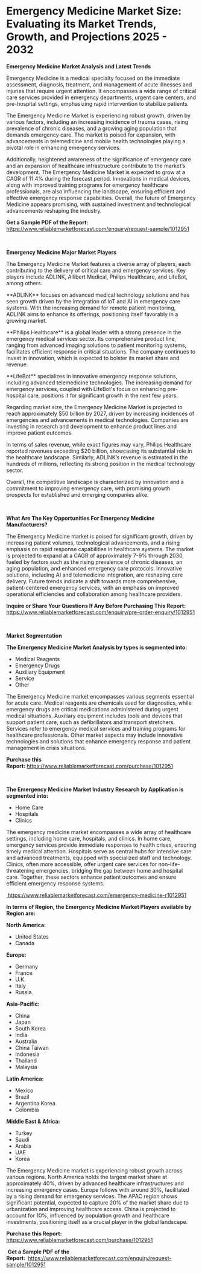 <p><h1>Emergency Medicine Market Size: Evaluating its Market Trends, Growth, and Projections 2025 - 2032</h1></p><p><strong>Emergency Medicine Market Analysis and Latest Trends</strong></p>
<p><p>Emergency Medicine is a medical specialty focused on the immediate assessment, diagnosis, treatment, and management of acute illnesses and injuries that require urgent attention. It encompasses a wide range of critical care services provided in emergency departments, urgent care centers, and pre-hospital settings, emphasizing rapid intervention to stabilize patients.</p><p>The Emergency Medicine Market is experiencing robust growth, driven by various factors, including an increasing incidence of trauma cases, rising prevalence of chronic diseases, and a growing aging population that demands emergency care. The market is poised for expansion, with advancements in telemedicine and mobile health technologies playing a pivotal role in enhancing emergency services.</p><p>Additionally, heightened awareness of the significance of emergency care and an expansion of healthcare infrastructure contribute to the market’s development. The Emergency Medicine Market is expected to grow at a CAGR of 11.4% during the forecast period. Innovations in medical devices, along with improved training programs for emergency healthcare professionals, are also influencing the landscape, ensuring efficient and effective emergency response capabilities. Overall, the future of Emergency Medicine appears promising, with sustained investment and technological advancements reshaping the industry.</p></p>
<p><strong>Get a Sample PDF of the Report:&nbsp;</strong> <a href="https://www.reliablemarketforecast.com/enquiry/request-sample/1012951?utm_campaign=2533&utm_medium=2&utm_source=Github&utm_content=ia&utm_term=17042025&utm_id=emergency-medicine">https://www.reliablemarketforecast.com/enquiry/request-sample/1012951</a></p>
<p>&nbsp;</p>
<p><strong>Emergency Medicine Major Market Players</strong></p>
<p><p>The Emergency Medicine Market features a diverse array of players, each contributing to the delivery of critical care and emergency services. Key players include ADLINK, Allibert Medical, Philips Healthcare, and LifeBot, among others.</p><p>**ADLINK** focuses on advanced medical technology solutions and has seen growth driven by the integration of IoT and AI in emergency care systems. With the increasing demand for remote patient monitoring, ADLINK aims to enhance its offerings, positioning itself favorably in a growing market.</p><p>**Philips Healthcare** is a global leader with a strong presence in the emergency medical services sector. Its comprehensive product line, ranging from advanced imaging solutions to patient monitoring systems, facilitates efficient response in critical situations. The company continues to invest in innovation, which is expected to bolster its market share and revenue.</p><p>**LifeBot** specializes in innovative emergency response solutions, including advanced telemedicine technologies. The increasing demand for emergency services, coupled with LifeBot's focus on enhancing pre-hospital care, positions it for significant growth in the next few years.</p><p>Regarding market size, the Emergency Medicine Market is projected to reach approximately $50 billion by 2027, driven by increasing incidences of emergencies and advancements in medical technologies. Companies are investing in research and development to enhance product lines and improve patient outcomes.</p><p>In terms of sales revenue, while exact figures may vary, Philips Healthcare reported revenues exceeding $20 billion, showcasing its substantial role in the healthcare landscape. Similarly, ADLINK’s revenue is estimated in the hundreds of millions, reflecting its strong position in the medical technology sector.</p><p>Overall, the competitive landscape is characterized by innovation and a commitment to improving emergency care, with promising growth prospects for established and emerging companies alike.</p></p>
<p>&nbsp;</p>
<p><strong>What Are The Key Opportunities For Emergency Medicine Manufacturers?</strong></p>
<p><p>The Emergency Medicine market is poised for significant growth, driven by increasing patient volumes, technological advancements, and a rising emphasis on rapid response capabilities in healthcare systems. The market is projected to expand at a CAGR of approximately 7-9% through 2030, fueled by factors such as the rising prevalence of chronic diseases, an aging population, and enhanced emergency care protocols. Innovative solutions, including AI and telemedicine integration, are reshaping care delivery. Future trends indicate a shift towards more comprehensive, patient-centered emergency services, with an emphasis on improved operational efficiencies and collaboration among healthcare providers.</p></p>
<p><strong>Inquire or Share Your Questions If Any Before Purchasing This Report:</strong> <a href="https://www.reliablemarketforecast.com/enquiry/pre-order-enquiry/1012951?utm_campaign=2533&utm_medium=2&utm_source=Github&utm_content=ia&utm_term=17042025&utm_id=emergency-medicine">https://www.reliablemarketforecast.com/enquiry/pre-order-enquiry/1012951</a></p>
<p>&nbsp;</p>
<p><strong>Market Segmentation</strong></p>
<p><strong>The Emergency Medicine Market Analysis by types is segmented into:</strong></p>
<p><ul><li>Medical Reagents</li><li>Emergency Drugs</li><li>Auxiliary Equipment</li><li>Service</li><li>Other</li></ul></p>
<p><p>The Emergency Medicine market encompasses various segments essential for acute care. Medical reagents are chemicals used for diagnostics, while emergency drugs are critical medications administered during urgent medical situations. Auxiliary equipment includes tools and devices that support patient care, such as defibrillators and transport stretchers. Services refer to emergency medical services and training programs for healthcare professionals. Other market aspects may include innovative technologies and solutions that enhance emergency response and patient management in crisis situations.</p></p>
<p><strong>Purchase this Report:&nbsp;</strong><a href="https://www.reliablemarketforecast.com/purchase/1012951?utm_campaign=2533&utm_medium=2&utm_source=Github&utm_content=ia&utm_term=17042025&utm_id=emergency-medicine">https://www.reliablemarketforecast.com/purchase/1012951</a></p>
<p>&nbsp;</p>
<p><strong>The Emergency Medicine Market Industry Research by Application is segmented into:</strong></p>
<p><ul><li>Home Care</li><li>Hospitals</li><li>Clinics</li></ul></p>
<p><p>The emergency medicine market encompasses a wide array of healthcare settings, including home care, hospitals, and clinics. In home care, emergency services provide immediate responses to health crises, ensuring timely medical attention. Hospitals serve as central hubs for intensive care and advanced treatments, equipped with specialized staff and technology. Clinics, often more accessible, offer urgent care services for non-life-threatening emergencies, bridging the gap between home and hospital care. Together, these sectors enhance patient outcomes and ensure efficient emergency response systems.</p></p>
<p><a href="https://www.reliablemarketforecast.com/emergency-medicine-r1012951?utm_campaign=2533&utm_medium=2&utm_source=Github&utm_content=ia&utm_term=17042025&utm_id=emergency-medicine">&nbsp;https://www.reliablemarketforecast.com/emergency-medicine-r1012951</a></p>
<p><strong>In terms of Region, the Emergency Medicine Market Players available by Region are:</strong></p>
<p>
    <p> <strong> North America: </strong>
        <ul>
            <li>United States</li>
            <li>Canada</li>
        </ul>
        </p> 
    <p> <strong> Europe: </strong>
        <ul>
            <li>Germany</li>
            <li>France</li>
            <li>U.K.</li>
            <li>Italy</li>
            <li>Russia</li>
        </ul>
        </p> 
    <p> <strong> Asia-Pacific: </strong>
        <ul>
            <li>China</li>
            <li>Japan</li>
            <li>South Korea</li>
            <li>India</li>
            <li>Australia</li>
            <li>China Taiwan</li>
            <li>Indonesia</li>
            <li>Thailand</li>
            <li>Malaysia</li>
        </ul>
        </p> 
    <p> <strong> Latin America: </strong>
        <ul>
            <li>Mexico</li>
            <li>Brazil</li>
            <li>Argentina Korea</li>
            <li>Colombia</li>
        </ul>
        </p> 
    <p> <strong> Middle East & Africa: </strong>
        <ul>
            <li>Turkey</li>
            <li>Saudi</li>
            <li>Arabia</li>
            <li>UAE</li>
            <li>Korea</li>
        </ul>
    </p>
    </p>
<p><p>The Emergency Medicine market is experiencing robust growth across various regions. North America holds the largest market share at approximately 40%, driven by advanced healthcare infrastructures and increasing emergency cases. Europe follows with around 30%, facilitated by a rising demand for emergency services. The APAC region shows significant potential, expected to capture 20% of the market share due to urbanization and improving healthcare access. China is projected to account for 10%, influenced by population growth and healthcare investments, positioning itself as a crucial player in the global landscape.</p></p>
<p><strong>Purchase this Report: </strong><a href="https://www.reliablemarketforecast.com/purchase/1012951?utm_campaign=2533&utm_medium=2&utm_source=Github&utm_content=ia&utm_term=17042025&utm_id=emergency-medicine">https://www.reliablemarketforecast.com/purchase/1012951</a></p>
<p>&nbsp;<strong>Get a Sample PDF of the Report:&nbsp;&nbsp;</strong><a href="https://www.reliablemarketforecast.com/enquiry/request-sample/1012951?utm_campaign=2533&utm_medium=2&utm_source=Github&utm_content=ia&utm_term=17042025&utm_id=emergency-medicine">https://www.reliablemarketforecast.com/enquiry/request-sample/1012951</a></p>
<p><strong></strong></p>
<p><p></p><p></p><p></p></p>